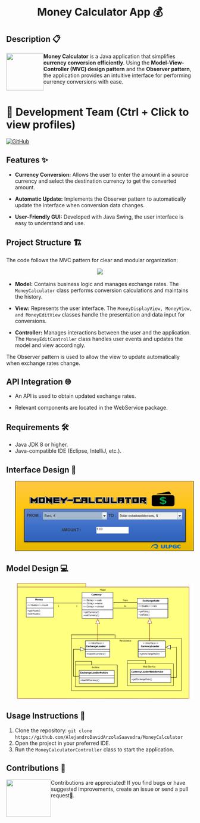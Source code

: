 <h1 align="center"><b>Money Calculator App 💰 </b></h1>

## Description 📋
<img align="left" width="100" height="100" src="https://github.com/AlejandroDavidArzolaSaavedra/Money-Calculator-App/assets/90756437/b3938b2e-5669-4327-ba22-6f66a3cbf6a5">
<strong>Money Calculator</strong> is a Java application that simplifies <strong>currency conversion efficiently</strong>. Using the <strong>Model-View-Controller (MVC) design pattern</strong> and the <strong>Observer pattern</strong>, the application provides an intuitive interface for performing currency conversions with ease.<br><br>


# 👥 Development Team (Ctrl + Click to view profiles)

[![GitHub](https://img.shields.io/badge/GitHub-Alejandro%20David%20Arzola%20Saavedra-blue?style=flat-square&logo=github)](https://github.com/AlejandroDavidArzolaSaavedra)

## Features ✨

- **Currency Conversion:** Allows the user to enter the amount in a source currency and select the destination currency to get the converted amount.

- **Automatic Update:** Implements the Observer pattern to automatically update the interface when conversion data changes.

- **User-Friendly GUI:** Developed with Java Swing, the user interface is easy to understand and use.

## Project Structure 🏗️

The code follows the MVC pattern for clear and modular organization:
<p align="center">
<img width="400px" src="https://github.com/AlejandroDavidArzolaSaavedra/Money-Calculator-App/assets/90756437/6a21c278-fb57-42e9-9818-e109d8aa9e8d"/>
</p>

- **Model:** Contains business logic and manages exchange rates. The `MoneyCalculator` class performs conversion calculations and maintains the history.

- **View:** Represents the user interface. The `MoneyDisplayView, MoneyView, and MoneyEditView` classes handle the presentation and data input for conversions.

- **Controller:** Manages interactions between the user and the application. The `MoneyEditController` class handles user events and updates the model and view accordingly.

The Observer pattern is used to allow the view to update automatically when exchange rates change.

## API Integration 🌐

- An API is used to obtain updated exchange rates.

- Relevant components are located in the WebService package.

##

## Requirements 🛠️

- Java JDK 8 or higher.
- Java-compatible IDE (Eclipse, IntelliJ, etc.).

## Interface Design 🎨

<ul align="center">		
    <img style="width:40rem"  src="interfaz.png">
</ul>

## Model Design 💻

<ul align="center">		
    <img style="width:40rem"  src="model.PNG">
</ul>

## Usage Instructions 🚀

1. Clone the repository: `git clone https://github.com/AlejandroDavidArzolaSaavedra/MoneyCalculator`
2. Open the project in your preferred IDE.
3. Run the `MoneyCalculatorController` class to start the application.

## Contributions 🤝

<img align="left" width="120" height="100" src="https://github.com/AlejandroDavidArzolaSaavedra/Money-Calculator-App/assets/90756437/8b1ab3a0-d969-4801-98d5-41669d4cb609"></a>Contributions are appreciated! If you find bugs or have suggested improvements, create an issue or send a pull request🚀.
